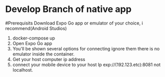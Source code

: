 # Develop Branch of native app

#Prerequisits
Download Expo Go app or emulator of your choice, i recommend(Android Studios)

1. docker-compose up
2. Open Expo Go app
3. You'll be shown several options for connecting ignore them there is no emulator inside the container.
4. Get your host computer ip address
5. connect your mobile device to your host Ip exp://(192.123.etc):8081 not localhost.



